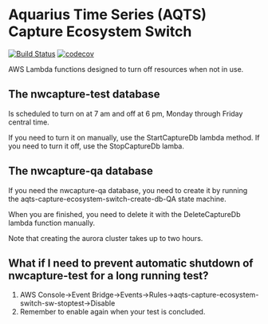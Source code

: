# Aquarius Time Series (AQTS) Capture Ecosystem Switch
[![Build Status](https://travis-ci.org/usgs/aqts-capture-ecosystem-switch.svg?branch=master)](https://travis-ci.org/usgs/aqts-capture-ecosystem-switch)
[![codecov](https://codecov.io/gh/usgs/aqts-capture-ecosystem-switch/branch/master/graph/badge.svg)](https://codecov.io/gh/usgs/aqts-capture-ecosystem-switch)

AWS Lambda functions designed to turn off resources when not in use.

## The nwcapture-test database

Is scheduled to turn on at 7 am and off at 6 pm, Monday through Friday central time.

If you need to turn it on manually, use the StartCaptureDb lambda method.  If you need to turn it off, use the 
StopCaptureDb lamba.

## The nwcapture-qa database

If you need the nwcapture-qa database, you need to create it by running the 
aqts-capture-ecosystem-switch-create-db-QA state machine.  

When you are finished, you need to delete it with the DeleteCaptureDb lambda function manually.

Note that creating the aurora cluster takes up to two hours.


## What if I need to prevent automatic shutdown of nwcapture-test for a long running test?

1. AWS Console->Event Bridge->Events->Rules->aqts-capture-ecosystem-switch-sw-stoptest->Disable
2. Remember to enable again when your test is concluded.
